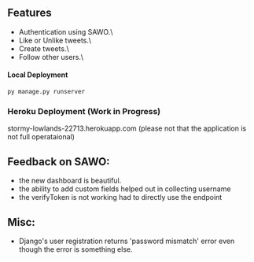 ## Features 
- Authentication using SAWO.\
- Like or Unlike tweets.\
- Create tweets.\
- Follow other users.\


#### Local Deployment
```
py manage.py runserver
```

### Heroku Deployment (Work in Progress)
stormy-lowlands-22713.herokuapp.com (please not that the application is not full operataional)

## Feedback on SAWO:
- the new dashboard is beautiful.
- the ability to add custom fields helped out in collecting username
- the verifyToken is not working had to directly use the endpoint

## Misc:
- Django's user registration returns 'password mismatch' error even though the error is something else.
